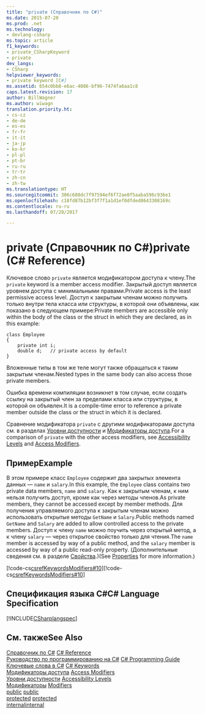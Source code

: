 ```yaml
---
title: "private (Справочник по C#)"
ms.date: 2015-07-20
ms.prod: .net
ms.technology:
- devlang-csharp
ms.topic: article
f1_keywords:
- private_CSharpKeyword
- private
dev_langs:
- CSharp
helpviewer_keywords:
- private keyword [C#]
ms.assetid: 654c0bb8-e6ac-4086-bf96-7474fa6aa1c8
caps.latest.revision: 17
author: BillWagner
ms.author: wiwagn
translation.priority.ht:
- cs-cz
- de-de
- es-es
- fr-fr
- it-it
- ja-jp
- ko-kr
- pl-pl
- pt-br
- ru-ru
- tr-tr
- zh-cn
- zh-tw
ms.translationtype: HT
ms.sourcegitcommit: 306c608dc7f97594ef6f72ae0f5aaba596c936e1
ms.openlocfilehash: c18fd87b12bf3f7f1a1d1ef0dfded8643308169c
ms.contentlocale: ru-ru
ms.lasthandoff: 07/28/2017

---
```

# <a name="private-c-reference"></a><span data-ttu-id="e75e9-102">private (Справочник по C#)</span><span class="sxs-lookup"><span data-stu-id="e75e9-102">private (C# Reference)</span></span>
<span data-ttu-id="e75e9-103">Ключевое слово `private` является модификатором доступа к члену.</span><span class="sxs-lookup"><span data-stu-id="e75e9-103">The `private` keyword is a member access modifier.</span></span> <span data-ttu-id="e75e9-104">Закрытый доступ является уровнем доступа с минимальными правами.</span><span class="sxs-lookup"><span data-stu-id="e75e9-104">Private access is the least permissive access level.</span></span> <span data-ttu-id="e75e9-105">Доступ к закрытым членам можно получить только внутри тела класса или структуры, в которой они объявлены, как показано в следующем примере:</span><span class="sxs-lookup"><span data-stu-id="e75e9-105">Private members are accessible only within the body of the class or the struct in which they are declared, as in this example:</span></span>  
  
```  
class Employee  
{  
    private int i;  
    double d;   // private access by default  
}  
```  
  
 <span data-ttu-id="e75e9-106">Вложенные типы в том же теле могут также обращаться к таким закрытым членам.</span><span class="sxs-lookup"><span data-stu-id="e75e9-106">Nested types in the same body can also access those private members.</span></span>  
  
 <span data-ttu-id="e75e9-107">Ошибка времени компиляции возникнет в том случае, если создать ссылку на закрытый член за пределами класса или структуры, в которой он объявлен.</span><span class="sxs-lookup"><span data-stu-id="e75e9-107">It is a compile-time error to reference a private member outside the class or the struct in which it is declared.</span></span>  
  
 <span data-ttu-id="e75e9-108">Сравнение модификатора `private` с другими модификаторами доступа см. в разделах [Уровни доступности](../../../csharp/language-reference/keywords/accessibility-levels.md) и [Модификаторы доступа](../../../csharp/programming-guide/classes-and-structs/access-modifiers.md).</span><span class="sxs-lookup"><span data-stu-id="e75e9-108">For a comparison of `private` with the other access modifiers, see [Accessibility Levels](../../../csharp/language-reference/keywords/accessibility-levels.md) and [Access Modifiers](../../../csharp/programming-guide/classes-and-structs/access-modifiers.md).</span></span>  
  
## <a name="example"></a><span data-ttu-id="e75e9-109">Пример</span><span class="sxs-lookup"><span data-stu-id="e75e9-109">Example</span></span>  
 <span data-ttu-id="e75e9-110">В этом примере класс `Employee` содержит два закрытых элемента данных — `name` и `salary`.</span><span class="sxs-lookup"><span data-stu-id="e75e9-110">In this example, the `Employee` class contains two private data members, `name` and `salary`.</span></span> <span data-ttu-id="e75e9-111">Как к закрытым членам, к ним нельзя получить доступ, кроме как через методы членов.</span><span class="sxs-lookup"><span data-stu-id="e75e9-111">As private members, they cannot be accessed except by member methods.</span></span> <span data-ttu-id="e75e9-112">Для получения управляемого доступа к закрытым членам можно использовать открытые методы `GetName` и `Salary`.</span><span class="sxs-lookup"><span data-stu-id="e75e9-112">Public methods named `GetName` and `Salary` are added to allow controlled access to the private members.</span></span> <span data-ttu-id="e75e9-113">Доступ к члену `name` можно поучить через открытый метод, а к члену `salary` — через открытое свойство только для чтения.</span><span class="sxs-lookup"><span data-stu-id="e75e9-113">The `name` member is accessed by way of a public method, and the `salary` member is accessed by way of a public read-only property.</span></span> <span data-ttu-id="e75e9-114">(Дополнительные сведения см. в разделе [Свойства](../../../csharp/programming-guide/classes-and-structs/properties.md).)</span><span class="sxs-lookup"><span data-stu-id="e75e9-114">(See [Properties](../../../csharp/programming-guide/classes-and-structs/properties.md) for more information.)</span></span>  
  
 <span data-ttu-id="e75e9-115">[!code-cs[csrefKeywordsModifiers#10](../../../csharp/language-reference/keywords/codesnippet/CSharp/private_1.cs)]</span><span class="sxs-lookup"><span data-stu-id="e75e9-115">[!code-cs[csrefKeywordsModifiers#10](../../../csharp/language-reference/keywords/codesnippet/CSharp/private_1.cs)]</span></span>  
  
## <a name="c-language-specification"></a><span data-ttu-id="e75e9-116">Спецификация языка C#</span><span class="sxs-lookup"><span data-stu-id="e75e9-116">C# Language Specification</span></span>  
 [!INCLUDE[CSharplangspec](~/includes/csharplangspec-md.md)]  
  
## <a name="see-also"></a><span data-ttu-id="e75e9-117">См. также</span><span class="sxs-lookup"><span data-stu-id="e75e9-117">See Also</span></span>  
 <span data-ttu-id="e75e9-118">[Справочник по C#](../../../csharp/language-reference/index.md) </span><span class="sxs-lookup"><span data-stu-id="e75e9-118">[C# Reference](../../../csharp/language-reference/index.md) </span></span>  
 <span data-ttu-id="e75e9-119">[Руководство по программированию на C#](../../../csharp/programming-guide/index.md) </span><span class="sxs-lookup"><span data-stu-id="e75e9-119">[C# Programming Guide](../../../csharp/programming-guide/index.md) </span></span>  
 <span data-ttu-id="e75e9-120">[Ключевые слова в C#](../../../csharp/language-reference/keywords/index.md) </span><span class="sxs-lookup"><span data-stu-id="e75e9-120">[C# Keywords](../../../csharp/language-reference/keywords/index.md) </span></span>  
 <span data-ttu-id="e75e9-121">[Модификаторы доступа](../../../csharp/language-reference/keywords/access-modifiers.md) </span><span class="sxs-lookup"><span data-stu-id="e75e9-121">[Access Modifiers](../../../csharp/language-reference/keywords/access-modifiers.md) </span></span>  
 <span data-ttu-id="e75e9-122">[Уровни доступности](../../../csharp/language-reference/keywords/accessibility-levels.md) </span><span class="sxs-lookup"><span data-stu-id="e75e9-122">[Accessibility Levels](../../../csharp/language-reference/keywords/accessibility-levels.md) </span></span>  
 <span data-ttu-id="e75e9-123">[Модификаторы](../../../csharp/language-reference/keywords/modifiers.md) </span><span class="sxs-lookup"><span data-stu-id="e75e9-123">[Modifiers](../../../csharp/language-reference/keywords/modifiers.md) </span></span>  
 <span data-ttu-id="e75e9-124">[public](../../../csharp/language-reference/keywords/public.md) </span><span class="sxs-lookup"><span data-stu-id="e75e9-124">[public](../../../csharp/language-reference/keywords/public.md) </span></span>  
 <span data-ttu-id="e75e9-125">[protected](../../../csharp/language-reference/keywords/protected.md) </span><span class="sxs-lookup"><span data-stu-id="e75e9-125">[protected](../../../csharp/language-reference/keywords/protected.md) </span></span>  
 [<span data-ttu-id="e75e9-126">internal</span><span class="sxs-lookup"><span data-stu-id="e75e9-126">internal</span></span>](../../../csharp/language-reference/keywords/internal.md)

